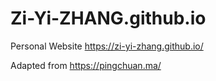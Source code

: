 # Zi-Yi-ZHANG.github.io
Personal Website https://zi-yi-zhang.github.io/

Adapted from https://pingchuan.ma/
